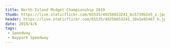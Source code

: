 ```yaml
---
title: North Island Midget Championship 2019
thumb: https://live.staticflickr.com/65535/49256653241_bc5739b2e5_z.jpg
header: https://live.staticflickr.com/65535/49256653241_10a1e85467_h.jpg
date: 2019/4/6
tags:
 - Speedway
 - Baypark Speedway
---
```


<div class="flickr-album" data-album-id="72157712312093513"></div>
